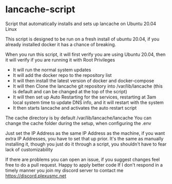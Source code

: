 # lancache-script
Script that automatically installs and sets up lancache on Ubuntu 20.04 Linux

This script is designed to be run on a fresh install of ubuntu 20.04, if you already installed docker it has a chance of breaking.

When you run this script, it will first verify you are using Ubuntu 20.04, then it will verify if you are running it with Root Privileges

* It will run the normal system updates
* It will add the docker repo to the repository list
* It will then install the latest version of docker and docker-compose
* It will then Clone the lancache git repository into /var/lib/lancache (this is default and can be changed at the top of the script)
* It will then set up Auto Restarting for the services, restarting at 3am local system time to update DNS info, and it will restart with the system
* It then starts lancache and activates the auto restart script

The cache directory is by default /var/lib/lancache/lancache
You can change the cache folder during the setup, when configuring the .env

Just set the IP Address as the same IP Address as the machine, if you want extra IP Addresses, you have to set that up prior.
It's the same as manually installing it, though you just do it through a script, you shouldn't have to fear lack of customizability

If there are problems you can open an issue, if you suggest changes feel free to do a pull request. Happy to apply better code
If I don't respond in a timely manner you join my discord server to contact me
https://discord.plexusmc.net
